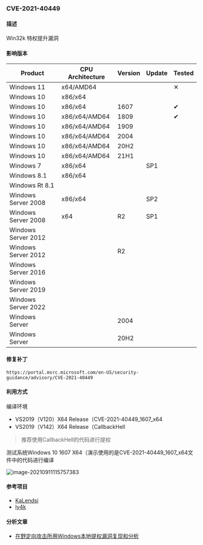 ### CVE-2021-40449

#### 描述

Win32k 特权提升漏洞

#### 影响版本

| Product             | CPU Architecture | Version | Update | Tested   |
| ------------------- | ---------------- | ------- | ------ | -------- |
| Windows 11          | x64/AMD64        |         |        | &#10005; |
| Windows 10          | x86/x64          |         |        |          |
| Windows 10          | x86/x64          | 1607    |        | &#10004; |
| Windows 10          | x86/x64/AMD64    | 1809    |        | &#10004; |
| Windows 10          | x86/x64/AMD64    | 1909    |        |          |
| Windows 10          | x86/x64/AMD64    | 2004    |        |          |
| Windows 10          | x86/x64/AMD64    | 20H2    |        |          |
| Windows 10          | x86/x64/AMD64    | 21H1    |        |          |
| Windows 7           | x86/x64          |         | SP1    |          |
| Windows 8.1         | x86/x64          |         |        |          |
| Windows Rt 8.1      |                  |         |        |          |
| Windows Server 2008 | x86/x64          |         | SP2    |          |
| Windows Server 2008 | x64              | R2      | SP1    |          |
| Windows Server 2012 |                  |         |        |          |
| Windows Server 2012 |                  | R2      |        |          |
| Windows Server 2016 |                  |         |        |          |
| Windows Server 2019 |                  |         |        |          |
| Windows Server 2022 |                  |         |        |          |
| Windows Server      |                  | 2004    |        |          |
| Windows Server      |                  | 20H2    |        |          |

#### 修复补丁

```
https://portal.msrc.microsoft.com/en-US/security-guidance/advisory/CVE-2021-40449
```

#### 利用方式

编译环境

- VS2019（V120）X64 Release（CVE-2021-40449_1607_x64
- VS2019（V142）X64 Release（CallbackHell

> 推荐使用CallbackHell的代码进行提权

测试系统Windows 10 1607 X64（演示使用的是CVE-2021-40449_1607_x64文件中的代码进行编译

![image-20210911115757383](https://raw.github.com/Ascotbe/Random-img/master/Kernelhub/CVE-2021-40449_Windows_10_1607_X64.gif)

#### 参考项目

- [KaLendsi](https://github.com/KaLendsi/CVE-2021-40449-Exploit)
- [ly4k]( https://github.com/ly4k/CallbackHell.git)

#### 分析文章

- [在野定向攻击所用Windows本地提权漏洞复现和分析](https://mp.weixin.qq.com/s/AcFS0Yn9SDuYxFnzbBqhkQ)
